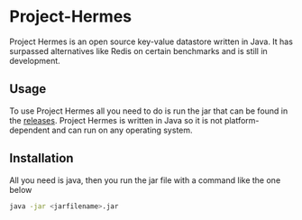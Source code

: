 # Project-Hermes
Project Hermes is an open source key-value datastore written in Java. It has surpassed alternatives like Redis on certain benchmarks and is still in development.

## Usage
To use Project Hermes all you need to do is run the jar that can be found in the [releases](https://github.com/johnoye742/Project-Hermes/releases).
Project Hermes is written in Java so it is not platform-dependent and can run on any operating system.

## Installation
All you need is java, then you run the jar file with a command like the one below

``` bash
java -jar <jarfilename>.jar
```